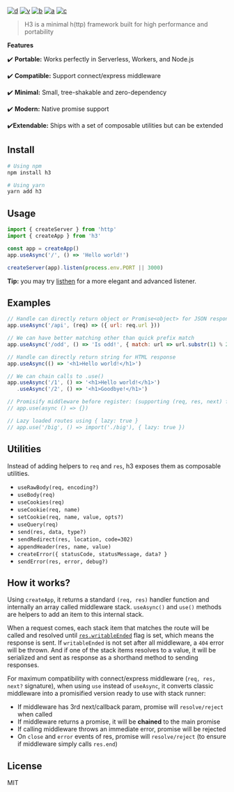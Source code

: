 [![d](https://img.shields.io/npm/dm/h3.svg?style=flat-square)](https://npmjs.com/package/h3)
[![v](https://img.shields.io/npm/v/h3/latest.svg?style=flat-square)](https://npmjs.com/package/h3)
[![b](https://img.shields.io/bundlephobia/min/h3/latest.svg?style=flat-square)](https://bundlephobia.com/result?p=h3)
[![a](https://img.shields.io/github/workflow/status/unjs/h3/ci/main?style=flat-square)](https://github.com/unjs/h3/actions)
[![c](https://img.shields.io/codecov/c/gh/unjs/h3/main?style=flat-square)](https://codecov.io/gh/unjs/h3)

> H3 is a minimal h(ttp) framework built for high performance and portability

<!-- ![h3 - Tiny JavaScript Server](.github/banner.svg) -->

**Features**

✔️ **Portable:** Works perfectly in Serverless, Workers, and Node.js

✔️ **Compatible:** Support connect/express middleware

✔️ **Minimal:** Small, tree-shakable and zero-dependency

✔️ **Modern:** Native promise support

✔️**Extendable:** Ships with a set of composable utilities but can be extended

## Install

```bash
# Using npm
npm install h3

# Using yarn
yarn add h3
```

## Usage

```ts
import { createServer } from 'http'
import { createApp } from 'h3'

const app = createApp()
app.useAsync('/', () => 'Hello world!')

createServer(app).listen(process.env.PORT || 3000)
```

**Tip:** you may try [listhen](https://github.com/unjs/listhen) for a more elegant and advanced listener.

## Examples

```js
// Handle can directly return object or Promise<object> for JSON response
app.useAsync('/api', (req) => ({ url: req.url }))

// We can have better matching other than quick prefix match
app.useAsync('/odd', () => 'Is odd!', { match: url => url.substr(1) % 2 })

// Handle can directly return string for HTML response
app.useAsync(() => '<h1>Hello world!</h1>')

// We can chain calls to .use()
app.useAsync('/1', () => '<h1>Hello world!</h1>')
   .useAsync('/2', () => '<h1>Goodbye!</h1>')

// Promisify middleware before register: (supporting (req, res, next) format)
// app.use(async () => {})

// Lazy loaded routes using { lazy: true }
// app.use('/big', () => import('./big'), { lazy: true })
```

## Utilities

Instead of adding helpers to `req` and `res`, h3 exposes them as composable utilities.

- `useRawBody(req, encoding?)`
- `useBody(req)`
- `useCookies(req)`
- `useCookie(req, name)`
- `setCookie(req, name, value, opts?)`
- `useQuery(req)`
- `send(res, data, type?)`
- `sendRedirect(res, location, code=302)`
- `appendHeader(res, name, value)`
- `createError({ statusCode, statusMessage, data? }`
- `sendError(res, error, debug?)`

## How it works?

Using `createApp`, it returns a standard `(req, res)` handler function and internally an array called middleware stack. `useAsync()` and `use()` methods are helpers to add an item to this internal stack.

When a request comes, each stack item that matches the route will be called and resolved until [`res.writableEnded`](https://nodejs.org/api/http.html#http_response_writableended) flag is set, which means the response is sent. If `writableEnded` is not set after all middleware, a `404` error will be thrown. And if one of the stack items resolves to a value, it will be serialized and sent as response as a shorthand method to sending responses.

For maximum compatibility with connect/express middleware (`req, res, next?` signature), when using `use` instead of `useAsync`, it converts classic middleware into a promisified version ready to use with stack runner:

- If middleware has 3rd next/callback param, promise will `resolve/reject` when called
- If middleware returns a promise, it will be **chained** to the main promise
- If calling middleware throws an immediate error, promise will be rejected
- On `close` and `error` events of res, promise will `resolve/reject` (to ensure if middleware simply calls `res.end`)

## License

MIT
